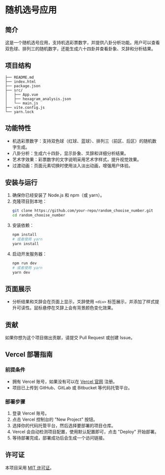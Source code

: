 # 随机选号应用

## 简介
这是一个随机选号应用，支持机选彩票数字，并提供八卦分析功能。用户可以查看双色球、排列三的随机数字，还能生成六十四卦并查看卦象、爻辞和分析结果。

## 项目结构
```
├── README.md
├── index.html
├── package.json
├── src/
│   ├── App.vue
│   ├── hexagram_analysis.json
│   └── main.js
├── vite.config.js
└── yarn.lock
```

## 功能特性
- 机选彩票数字：支持双色球（红球、蓝球）、排列三（前区、后区）的随机数字生成。
- 八卦分析：生成六十四卦，显示卦象、爻辞和详细分析结果。
- 艺术字效果：彩票数字的文字说明采用艺术字样式，提升视觉效果。
- 过渡动画：页面元素切换时使用淡入淡出动画，增强用户体验。

## 安装与运行
1. 确保你已经安装了 Node.js 和 npm（或 yarn）。
2. 克隆项目到本地：
   ```bash
   git clone https://github.com/your-repo/random_chooise_number.git
   cd random_chooise_number
   ```
3. 安装依赖：
   ```bash
   npm install
   # 或者使用 yarn
   yarn install
   ```
4. 启动开发服务器：
   ```bash
   npm run dev
   # 或者使用 yarn
   yarn dev
   ```

## 页面展示
- 分析结果和爻辞会在页面上显示，爻辞使用 `<div>` 标签展示，并添加了样式提升可读性。鼠标悬停在爻辞上会有背景颜色变化效果。

## 贡献
如果你想为这个项目做出贡献，请提交 Pull Request 或创建 Issue。

## Vercel 部署指南
### 前提条件
- 拥有 Vercel 账号，如果没有可以在 [Vercel 官网](https://vercel.com/) 注册。
- 项目已上传到 GitHub、GitLab 或 Bitbucket 等代码托管平台。

### 部署步骤
1. 登录 Vercel 账号。
2. 点击 Vercel 控制台的 "New Project" 按钮。
3. 选择你的代码托管平台，然后选择要部署的项目仓库。
4. Vercel 会自动检测项目配置，使用默认配置即可，点击 "Deploy" 开始部署。
5. 等待部署完成，部署成功后会生成一个访问链接。

## 许可证
本项目采用 [MIT 许可证](LICENSE)。